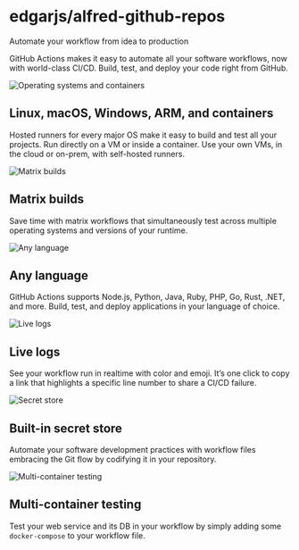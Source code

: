 # edgarjs/alfred-github-repos

Automate your workflow from idea to production

GitHub Actions makes it easy to automate all your software workflows, now with world-class CI/CD. Build, test, and deploy your code right from GitHub.

![Operating systems and containers](https://github.githubassets.com/images/modules/actions/actions-linux-and-containers.svg)

## Linux, macOS, Windows, ARM, and containers

Hosted runners for every major OS make it easy to build and test all your projects. Run directly on a VM or inside a container. Use your own VMs, in the cloud or on-prem, with self-hosted runners.

![Matrix builds](https://github.githubassets.com/images/modules/actions/actions-matrix.svg)

## Matrix builds

Save time with matrix workflows that simultaneously test across multiple operating systems and versions of your runtime.

![Any language](https://github.githubassets.com/images/modules/actions/actions-any-lang.svg)

## Any language

GitHub Actions supports Node.js, Python, Java, Ruby, PHP, Go, Rust, .NET, and more. Build, test, and deploy applications in your language of choice.

![Live logs](https://github.githubassets.com/images/modules/actions/actions-live-logs.svg)

## Live logs

See your workflow run in realtime with color and emoji. It’s one click to copy a link that highlights a specific line number to share a CI/CD failure.

![Secret store](https://github.githubassets.com/images/modules/actions/actions-secret-store.svg)

## Built-in secret store

Automate your software development practices with workflow files embracing the Git flow by codifying it in your repository.

![Multi-container testing](https://github.githubassets.com/images/modules/actions/actions-multi-container-testing.svg)

## Multi-container testing

Test your web service and its DB in your workflow by simply adding some `docker-compose` to your workflow file.

